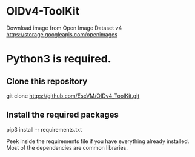 # OIDv4-ToolKit
Download image from Open Image Dataset v4 https://storage.googleapis.com/openimages

# Python3 is required.

## Clone this repository

git clone https://github.com/EscVM/OIDv4_ToolKit.git

## Install the required packages
pip3 install -r requirements.txt

Peek inside the requirements file if you have everything already installed. Most of the dependencies are common libraries.
